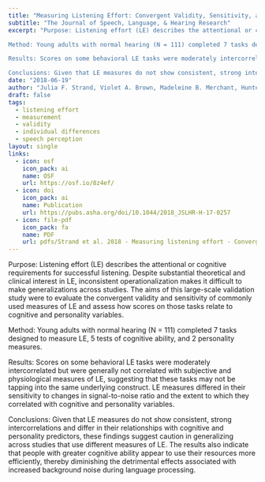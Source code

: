 ```yaml
---
title: "Measuring Listening Effort: Convergent Validity, Sensitivity, and Links With Cognitive and Personality Measures"
subtitle: "The Journal of Speech, Language, & Hearing Research"
excerpt: "Purpose: Listening effort (LE) describes the attentional or cognitive requirements for successful listening. Despite substantial theoretical and clinical interest in LE, inconsistent operationalization makes it difficult to make generalizations across studies. The aims of this large-scale validation study were to evaluate the convergent validity and sensitivity of commonly used measures of LE and assess how scores on those tasks relate to cognitive and personality variables.

Method: Young adults with normal hearing (N = 111) completed 7 tasks designed to measure LE, 5 tests of cognitive ability, and 2 personality measures.

Results: Scores on some behavioral LE tasks were moderately intercorrelated but were generally not correlated with subjective and physiological measures of LE, suggesting that these tasks may not be tapping into the same underlying construct. LE measures differed in their sensitivity to changes in signal-to-noise ratio and the extent to which they correlated with cognitive and personality variables.

Conclusions: Given that LE measures do not show consistent, strong intercorrelations and differ in their relationships with cognitive and personality predictors, these findings suggest caution in generalizing across studies that use different measures of LE. The results also indicate that people with greater cognitive ability appear to use their resources more efficiently, thereby diminishing the detrimental effects associated with increased background noise during language processing."
date: "2018-06-19"
author: "Julia F. Strand, Violet A. Brown, Madeleine B. Merchant, Hunter E. Brown, and Julia Smith"
draft: false
tags:
  - listening effort
  - measurement
  - validity
  - individual differences
  - speech perception 
layout: single
links:
  - icon: osf
    icon_pack: ai
    name: OSF
    url: https://osf.io/8z4ef/
  - icon: doi
    icon_pack: ai
    name: Publication
    url: https://pubs.asha.org/doi/10.1044/2018_JSLHR-H-17-0257
  - icon: file-pdf
    icon_pack: fa
    name: PDF
    url: pdfs/Strand et al. 2018 - Measuring listening effort - Convergent validity, sensitivity, and links with cognitive and personality measures.pdf
---
```


Purpose: Listening effort (LE) describes the attentional or cognitive requirements for successful listening. Despite substantial theoretical and clinical interest in LE, inconsistent operationalization makes it difficult to make generalizations across studies. The aims of this large-scale validation study were to evaluate the convergent validity and sensitivity of commonly used measures of LE and assess how scores on those tasks relate to cognitive and personality variables.

Method: Young adults with normal hearing (N = 111) completed 7 tasks designed to measure LE, 5 tests of cognitive ability, and 2 personality measures.

Results: Scores on some behavioral LE tasks were moderately intercorrelated but were generally not correlated with subjective and physiological measures of LE, suggesting that these tasks may not be tapping into the same underlying construct. LE measures differed in their sensitivity to changes in signal-to-noise ratio and the extent to which they correlated with cognitive and personality variables.

Conclusions: Given that LE measures do not show consistent, strong intercorrelations and differ in their relationships with cognitive and personality predictors, these findings suggest caution in generalizing across studies that use different measures of LE. The results also indicate that people with greater cognitive ability appear to use their resources more efficiently, thereby diminishing the detrimental effects associated with increased background noise during language processing. 
